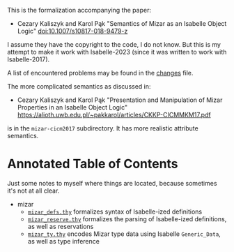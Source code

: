 This is the formalization accompanying the paper:

- Cezary Kaliszyk and Karol Pąk
  "Semantics of Mizar as an Isabelle Object Logic"
  [doi:10.1007/s10817-018-9479-z](https://dx.doi.org/10.1007/s10817-018-9479-z)

I assume they have the copyright to the code, I do not know. But this is
my attempt to make it work with Isabelle-2023 (since it was written to
work with Isabelle-2017).

A list of encountered problems may be found in the
[changes](./changes.md) file.

The more complicated semantics as discussed in:

- Cezary Kaliszyk and Karol Pąk
  "Presentation and Manipulation of Mizar Properties in an Isabelle Object Logic"
  https://alioth.uwb.edu.pl/~pakkarol/articles/CKKP-CICMMKM17.pdf

is in the `mizar-cicm2017` subdirectory. It has more realistic attribute
semantics. 


# Annotated Table of Contents

Just some notes to myself where things are located, because sometimes
it's not at all clear.

- mizar
  - [`mizar_defs.thy`](./mizar/mizar_defs.th) formalizes syntax of
    Isabelle-ized definitions
  - [`mizar_reserve.thy`](./mizar/mizar_reserve.th) formalizes the
    parsing of Isabelle-ized definitions, as well as reservations
  - [`mizar_ty.thy`](./mizar/mizar_ty.th) encodes Mizar type data using
    Isabelle `Generic_Data`, as well as type inference